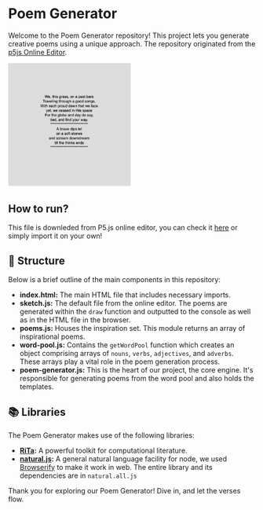 # Poem Generator

Welcome to the Poem Generator repository! This project lets you generate creative poems using a unique approach. The repository originated from the [p5js Online Editor](https://editor.p5js.org/).

<img src="image.png" alt="Runtime Screenshot" title="Runtime Screenshot" width="50%" />

## How to run?

This file is downleded from P5.js online editor, you can check it [here](https://editor.p5js.org/nastaran.moghadasi/sketches/oOILSoXQT) or simply import it on your own!

## 📂 Structure

Below is a brief outline of the main components in this repository:

- **index.html:** The main HTML file that includes necessary imports.
- **sketch.js:** The default file from the online editor. The poems are generated within the `draw` function and outputted to the console as well as in the HTML file in the browser.
- **poems.js:** Houses the inspiration set. This module returns an array of inspirational poems.
- **word-pool.js:** Contains the `getWordPool` function which creates an object comprising arrays of `nouns`, `verbs`, `adjectives`, and `adverbs`. These arrays play a vital role in the poem generation process.
- **poem-generator.js:** This is the heart of our project, the core engine. It's responsible for generating poems from the word pool and also holds the templates.

## 📚 Libraries

The Poem Generator makes use of the following libraries:

- **[RiTa](https://rednoise.org/rita/):** A powerful toolkit for computational literature.
- **[natural.js](https://www.npmjs.com/package/natural):** A general natural language facility for node, we used [Browserify](https://browserify.org/) to make it work in web. The entire library and its dependencies are in `natural.all.js`

Thank you for exploring our Poem Generator! Dive in, and let the verses flow.
